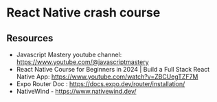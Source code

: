 # React Native crash course

## Resources
- Javascript Mastery youtube channel: https://www.youtube.com/@javascriptmastery
- React Native Course for Beginners in 2024 | Build a Full Stack React Native App:  https://www.youtube.com/watch?v=ZBCUegTZF7M
- Expo Router Doc : https://docs.expo.dev/router/installation/
- NativeWind - https://www.nativewind.dev/